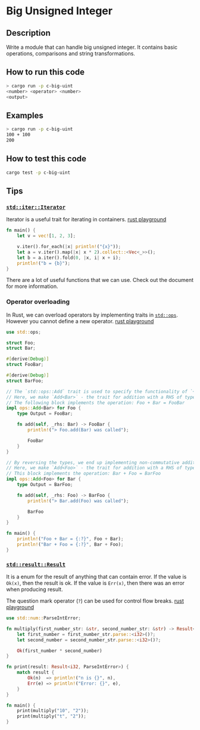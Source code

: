 # Big Unsigned Integer

## Description

Write a module that can handle big unsigned integer.
It contains basic operations, comparisons and string transformations.

## How to run this code

```sh
> cargo run -p c-big-uint
<number> <operator> <number>
<output>
```

## Examples

```sh
> cargo run -p c-big-uint
100 + 100
200
```

## How to test this code

```sh
cargo test -p c-big-uint
```

## Tips

### [`std::iter::Iterator`][iterator]

Iterator is a useful trait for iterating in containers. [rust playground][1]

```rust
fn main() {
    let v = vec![1, 2, 3];

    v.iter().for_each(|x| println!("{x}"));
    let a = v.iter().map(|x| x * 2).collect::<Vec<_>>();
    let b = a.iter().fold(0, |x, i| x + i);
    println!("b = {b}");
}
```

There are a lot of useful functions that we can use. Check out the document for more information.


### Operator overloading

In Rust, we can overload operators by implementing traits in [`std::ops`][ops].
However you cannot define a new operator.
[rust playground][2]

```rust
use std::ops;

struct Foo;
struct Bar;

#[derive(Debug)]
struct FooBar;

#[derive(Debug)]
struct BarFoo;

// The `std::ops::Add` trait is used to specify the functionality of `+`.
// Here, we make `Add<Bar>` - the trait for addition with a RHS of type `Bar`.
// The following block implements the operation: Foo + Bar = FooBar
impl ops::Add<Bar> for Foo {
    type Output = FooBar;

    fn add(self, _rhs: Bar) -> FooBar {
        println!("> Foo.add(Bar) was called");

        FooBar
    }
}

// By reversing the types, we end up implementing non-commutative addition.
// Here, we make `Add<Foo>` - the trait for addition with a RHS of type `Foo`.
// This block implements the operation: Bar + Foo = BarFoo
impl ops::Add<Foo> for Bar {
    type Output = BarFoo;

    fn add(self, _rhs: Foo) -> BarFoo {
        println!("> Bar.add(Foo) was called");

        BarFoo
    }
}

fn main() {
    println!("Foo + Bar = {:?}", Foo + Bar);
    println!("Bar + Foo = {:?}", Bar + Foo);
}
```

### [`std::result::Result`][result]

It is a enum for the result of anything that can contain error.
If the value is `Ok(x)`, then the result is ok.
If the value is `Err(x)`, then there was an error when producing result.

The question mark operator (`?`) can be used for control flow breaks.
[rust playground][3]

```rust
use std::num::ParseIntError;

fn multiply(first_number_str: &str, second_number_str: &str) -> Result<i32, ParseIntError> {
    let first_number = first_number_str.parse::<i32>()?;
    let second_number = second_number_str.parse::<i32>()?;

    Ok(first_number * second_number)
}

fn print(result: Result<i32, ParseIntError>) {
    match result {
        Ok(n)  => println!("n is {}", n),
        Err(e) => println!("Error: {}", e),
    }
}

fn main() {
    print(multiply("10", "2"));
    print(multiply("t", "2"));
}
```

[iterator]: https://doc.rust-lang.org/std/iter/trait.Iterator.html
[1]: https://play.rust-lang.org/?version=stable&mode=debug&edition=2021&gist=6570797f61c1873630506b649544a6ab
[ops]: https://doc.rust-lang.org/std/ops/index.html
[result]: https://doc.rust-lang.org/std/result/
[2]: https://play.rust-lang.org/?version=stable&mode=debug&edition=2021&gist=3f9dd79b3c8d53ace94f252fad2af057
[3]: https://play.rust-lang.org/?version=stable&mode=debug&edition=2021&gist=f9af30f511bdbe342119574c615e494e